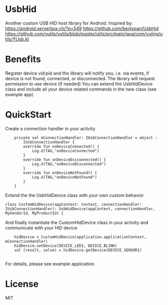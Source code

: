 # UsbHid
Another custom USB HID host library for Android. Inspired by:
https://android.serverbox.ch/?p=549
https://github.com/benlypan/UsbHid
https://github.com/yutils/yutils/blob/master/utils/src/main/java/com/yujing/utils/YUsb.kt

# Benefits
Register device vid:pid and the library will notify you, i.e. via events,  if device is not found, connected, or disconnected.
The library will request permission to use device (if needed)
You can extend the UsbHidDevice class and include all your device related commands in the new class (see example app)

# QuickStart
Create a connection handler in your activity
```
    private val mConnectionHandler: IUsbConnectionHandler = object :
        IUsbConnectionHandler {
        override fun onDeviceConnected() {
            Log.d(TAG,"onDeviceConnected")
        }
        override fun onDeviceDisconnected() {
            Log.d(TAG,"onDeviceDisconnected")
        }
        override fun onDeviceNotFound() {
            Log.d(TAG,"onDeviceNotFound")
        }
    }
```

Extend the the UsbHidDevice class with your own custom behavior
```
class CustomHidDevice(appContext: Context, connectionHandler: IUsbConnectionHandler): UsbHidDevice(appContext, connectionHandler, MyVendorId, MyProductId) {
```

And finally instantiate the CustomHidDevice class in your activity and communicate with your HID device
```
    hidDevice = CustomHidDevice(application.applicationContext, mConnectionHandler)
    hidDevice.setDevice(DEVICE_LED1, DEVICE_BLINK)
    val (result, value) = hidDevice.getDevice(DEVICE_SENSOR1)
    
```

For details, please see example application.

# License
MIT